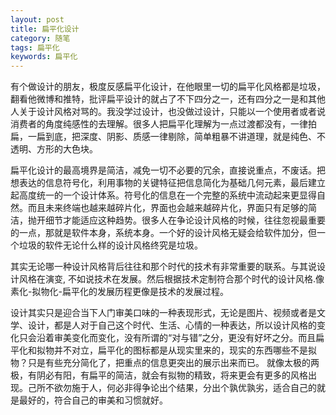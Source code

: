 ```yaml
---
layout: post
title: 扁平化设计
category: 随笔
tags: 扁平化
keywords: 扁平化
---
```




  有个做设计的朋友，极度反感扁平化设计，在他眼里一切的扁平化风格都是垃圾，翻看他微博和推特，批评扁平设计的就占了不下四分之一，还有四分之一是和其他人关于设计风格对骂的。我没学过设计，也没做过设计，只能以一个使用者或者说消费者的角度纯感性的去理解。很多人把扁平化理解为一点过渡都没有，一律拍扁，一扁到底，把深度、阴影、质感一律剔除，简单粗暴不讲道理，就是纯色、不透明、方形的大色块。 
  

   扁平化设计的最高境界是简洁，减免一切不必要的冗余，直接说重点，不废话。把想表达的信息符号化，利用事物的关键特征把信息简化为基础几何元素，最后建立起高度统一的一个设计体系。符号化的信息在一个完整的系统中流动起来更显得自然。而且未来终端也越来越碎片化，界面也会越来越碎片化，界面只有足够的简洁，抛开细节才能适应这种趋势。很多人在争论设计风格的时候，往往忽视最重要的一点，那就是软件本身，系统本身。一个好的设计风格无疑会给软件加分，但一个垃圾的软件无论什么样的设计风格终究是垃圾。
   

  其实无论哪一种设计风格背后往往和那个时代的技术有非常重要的联系。与其说设计风格在演变, 不如说技术在发展。然后根据技术定制符合那个时代的设计风格.像素化-拟物化-扁平化的发展历程更像是技术的发展过程。


  设计其实只是迎合当下人门审美口味的一种表现形式，无论是图片、视频或者是文学、设计，都是人对于自己这个时代、生活、心情的一种表达，所以设计风格的变化只会沿着审美变化而变化，没有所谓的“对与错”之分，更没有好坏之分。而且扁平化和拟物并不对立，扁平化的图标都是从现实里来的，现实的东西哪些不是拟物？只是有些充分简化了，把重点的信息更突出的展示出来而已。
就像太极的两极，有阴必有阳，有扁平的简洁，就会有拟物的精致，将来更会有更多的风格出现。己所不欲勿施于人，何必非得争论出个结果，分出个孰优孰劣，适合自己的就是最好的，符合自己的审美和习惯就好。


